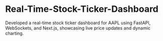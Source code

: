 # Real-Time-Stock-Ticker-Dashboard
Developed a real-time stock ticker dashboard for AAPL using FastAPI, WebSockets, and Next.js, showcasing live price updates and dynamic charting.
